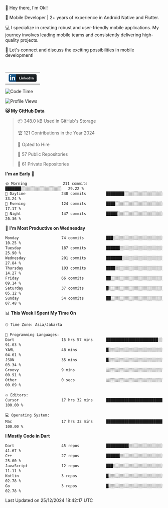 <p>
 👋 Hey there, I'm Oki!

🚀 Mobile Developer | 2+ years of experience in Android Native and Flutter.

💻 I specialize in creating robust and user-friendly mobile applications. My journey involves leading mobile teams and consistently delivering high-quality projects.

🔗 Let's connect and discuss the exciting possibilities in mobile development!

<br>

<table style="border:none; border-collapse:collapse; cellspacing:0; cellpadding:0">
    <tr>
        <td>
           <a href="https://www.linkedin.com/in/oki-6ba305173/" target="_blank">
              <img src="https://github.com/inisialkey/inisialkey/blob/main/assets/linkedin.svg" alt="LinkedIn" style="vertical-align:top; margin:4px" height=24>
          </a>
        </td>
    </tr>
</table>

<!-- <br>

<!--START_SECTION:waka-->
![Code Time](http://img.shields.io/badge/Code%20Time-913%20hrs%2045%20mins-blue)

![Profile Views](http://img.shields.io/badge/Profile%20Views-0-blue)

**🐱 My GitHub Data** 

> 📦 348.0 kB Used in GitHub's Storage 
 > 
> 🏆 121 Contributions in the Year 2024
 > 
> 💼 Opted to Hire
 > 
> 📜 57 Public Repositories 
 > 
> 🔑 61 Private Repositories 
 > 
**I'm an Early 🐤** 

```text
🌞 Morning                211 commits         ███████░░░░░░░░░░░░░░░░░░   29.22 % 
🌆 Daytime                240 commits         ████████░░░░░░░░░░░░░░░░░   33.24 % 
🌃 Evening                124 commits         ████░░░░░░░░░░░░░░░░░░░░░   17.17 % 
🌙 Night                  147 commits         █████░░░░░░░░░░░░░░░░░░░░   20.36 % 
```
📅 **I'm Most Productive on Wednesday** 

```text
Monday                   74 commits          ███░░░░░░░░░░░░░░░░░░░░░░   10.25 % 
Tuesday                  187 commits         ██████░░░░░░░░░░░░░░░░░░░   25.90 % 
Wednesday                201 commits         ███████░░░░░░░░░░░░░░░░░░   27.84 % 
Thursday                 103 commits         ████░░░░░░░░░░░░░░░░░░░░░   14.27 % 
Friday                   66 commits          ██░░░░░░░░░░░░░░░░░░░░░░░   09.14 % 
Saturday                 37 commits          █░░░░░░░░░░░░░░░░░░░░░░░░   05.12 % 
Sunday                   54 commits          ██░░░░░░░░░░░░░░░░░░░░░░░   07.48 % 
```


📊 **This Week I Spent My Time On** 

```text
🕑︎ Time Zone: Asia/Jakarta

💬 Programming Languages: 
Dart                     15 hrs 57 mins      ███████████████████████░░   91.03 % 
YAML                     48 mins             █░░░░░░░░░░░░░░░░░░░░░░░░   04.61 % 
JSON                     35 mins             █░░░░░░░░░░░░░░░░░░░░░░░░   03.34 % 
Groovy                   9 mins              ░░░░░░░░░░░░░░░░░░░░░░░░░   00.91 % 
Other                    0 secs              ░░░░░░░░░░░░░░░░░░░░░░░░░   00.09 % 

🔥 Editors: 
Cursor                   17 hrs 32 mins      █████████████████████████   100.00 % 

💻 Operating System: 
Mac                      17 hrs 32 mins      █████████████████████████   100.00 % 
```

**I Mostly Code in Dart** 

```text
Dart                     45 repos            ██████████░░░░░░░░░░░░░░░   41.67 % 
C++                      27 repos            ██████░░░░░░░░░░░░░░░░░░░   25.00 % 
JavaScript               12 repos            ███░░░░░░░░░░░░░░░░░░░░░░   11.11 % 
Kotlin                   3 repos             █░░░░░░░░░░░░░░░░░░░░░░░░   02.78 % 
Go                       3 repos             █░░░░░░░░░░░░░░░░░░░░░░░░   02.78 % 
```




 Last Updated on 25/12/2024 18:42:17 UTC
<!--END_SECTION:waka-->
